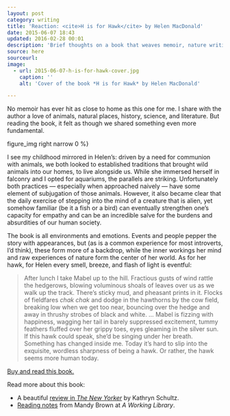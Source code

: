 ```yaml
---
layout: post
category: writing
title: 'Reaction: <cite>H is for Hawk</cite> by Helen MacDonald'
date: 2015-06-07 18:43
updated: 2016-02-28 00:01
description: 'Brief thoughts on a book that weaves memoir, nature writing, and literary analysis into a beautiful coherent whole — one of my favorites.'
source: here
sourceurl:
image:
  - url: 2015-06-07-h-is-for-hawk-cover.jpg
    caption: ''
    alt: 'Cover of the book *H is for Hawk* by Helen MacDonald'

---
```


No memoir has ever hit as close to home as this one for me. I share with the author a love of animals, natural places, history, science, and literature. But reading the book, it felt as though we shared something even more fundamental.

figure_img right narrow 0 %}

I see my childhood mirrored in Helen’s: driven by a need for communion with animals, we both looked to established traditions that brought wild animals into our homes, to live alongside us. While she immersed herself in falconry and I opted for aquariums, the parallels are striking. Unfortunately both practices — especially when approached naively — have some element of subjugation of those animals. However, it also became clear that the daily exercise of stepping into the mind of a creature that is alien, yet somehow familiar (be it a fish or a bird) can eventually strengthen one’s capacity for empathy and can be an incredible salve for the burdens and absurdities of our human society.  

The book is all environments and emotions. Events and people pepper the story with appearances, but (as is a common experience for most introverts, I’d think), these form more of a backdrop, while the inner workings her mind and raw experiences of nature form the center of her world. As for her hawk, for Helen every smell, breeze, and flash of light is eventful:

> After lunch I take Mabel up to the hill. Fractious gusts of wind rattle the hedgerows, blowing voluminous shoals of leaves over us as we walk up the track. There’s sticky mud, and pheasant prints in it. Flocks of fieldfares *chak chak* and dodge in the hawthorns by the cow field, breaking low when we get too near, bouncing over the hedge and away in thrushy strobes of black and white. … Mabel is fizzing with happiness, wagging her tail in barely suppressed excitement, tummy feathers fluffed over her grippy toes, eyes gleaming in the silver sun. If this hawk could speak, she’d be singing under her breath. Something has changed inside me. Today it’s hard to slip into the exquisite, wordless sharpness of being a hawk. Or rather, the hawk seems more human today.


[Buy and read this book.](http://www.indiebound.org/book/9780802123411)

Read more about this book:

- A beautiful [review in *The New Yorker*](http://www.newyorker.com/magazine/2015/03/09/rapt) by Kathryn Schultz.
- [Reading notes](http://aworkinglibrary.com/reading/h-is-for-hawk/) from Mandy Brown at *A Working Library*.
